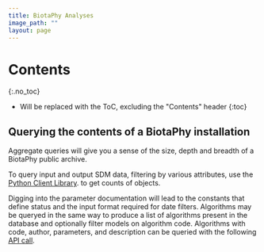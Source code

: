```yaml
---
title: BiotaPhy Analyses
image_path: ""
layout: page
---
```

# Contents
{:.no_toc}

* Will be replaced with the ToC, excluding the "Contents" header
{:toc}

## Querying the contents of a BiotaPhy installation

Aggregate queries will give you a sense of the size, depth and breadth of a
BiotaPhy public archive.

To query input and output SDM data, filtering by various attributes, use the 
[Python Client Library](https://github.com/lifemapper/lm_client).
to get counts of objects.  

Digging into the parameter documentation will lead to the constants that define 
status and the input format required for date filters.  Algorithms may be 
queryed in the same way to produce a list of algorithms present in the database 
and optionally filter models on algorithm code.  Algorithms with
code, author, parameters, and description can be queried with the following [API call]().